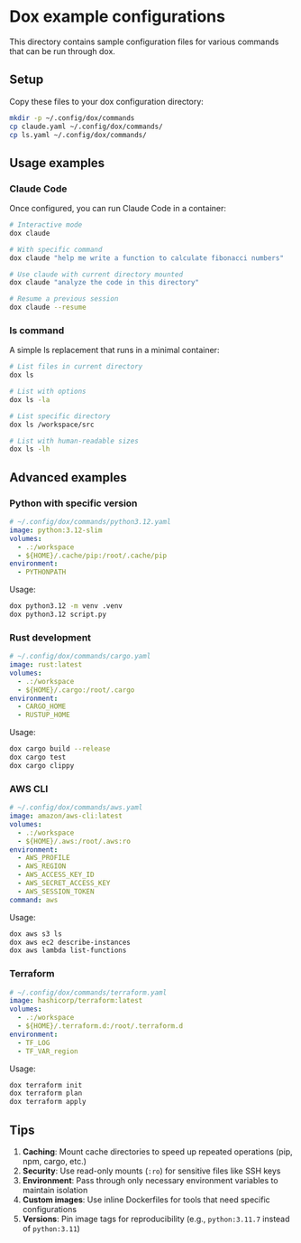 # Dox example configurations

This directory contains sample configuration files for various commands that can be run through dox.

## Setup

Copy these files to your dox configuration directory:

```bash
mkdir -p ~/.config/dox/commands
cp claude.yaml ~/.config/dox/commands/
cp ls.yaml ~/.config/dox/commands/
```

## Usage examples

### Claude Code

Once configured, you can run Claude Code in a container:

```bash
# Interactive mode
dox claude

# With specific command
dox claude "help me write a function to calculate fibonacci numbers"

# Use claude with current directory mounted
dox claude "analyze the code in this directory"

# Resume a previous session
dox claude --resume
```

### ls command

A simple ls replacement that runs in a minimal container:

```bash
# List files in current directory
dox ls

# List with options
dox ls -la

# List specific directory
dox ls /workspace/src

# List with human-readable sizes
dox ls -lh
```

## Advanced examples

### Python with specific version

```yaml
# ~/.config/dox/commands/python3.12.yaml
image: python:3.12-slim
volumes:
  - .:/workspace
  - ${HOME}/.cache/pip:/root/.cache/pip
environment:
  - PYTHONPATH
```

Usage:
```bash
dox python3.12 -m venv .venv
dox python3.12 script.py
```

### Rust development

```yaml
# ~/.config/dox/commands/cargo.yaml
image: rust:latest
volumes:
  - .:/workspace
  - ${HOME}/.cargo:/root/.cargo
environment:
  - CARGO_HOME
  - RUSTUP_HOME
```

Usage:
```bash
dox cargo build --release
dox cargo test
dox cargo clippy
```

### AWS CLI

```yaml
# ~/.config/dox/commands/aws.yaml
image: amazon/aws-cli:latest
volumes:
  - .:/workspace
  - ${HOME}/.aws:/root/.aws:ro
environment:
  - AWS_PROFILE
  - AWS_REGION
  - AWS_ACCESS_KEY_ID
  - AWS_SECRET_ACCESS_KEY
  - AWS_SESSION_TOKEN
command: aws
```

Usage:
```bash
dox aws s3 ls
dox aws ec2 describe-instances
dox aws lambda list-functions
```

### Terraform

```yaml
# ~/.config/dox/commands/terraform.yaml
image: hashicorp/terraform:latest
volumes:
  - .:/workspace
  - ${HOME}/.terraform.d:/root/.terraform.d
environment:
  - TF_LOG
  - TF_VAR_region
```

Usage:
```bash
dox terraform init
dox terraform plan
dox terraform apply
```

## Tips

1. **Caching**: Mount cache directories to speed up repeated operations (pip, npm, cargo, etc.)
2. **Security**: Use read-only mounts (`:ro`) for sensitive files like SSH keys
3. **Environment**: Pass through only necessary environment variables to maintain isolation
4. **Custom images**: Use inline Dockerfiles for tools that need specific configurations
5. **Versions**: Pin image tags for reproducibility (e.g., `python:3.11.7` instead of `python:3.11`)
